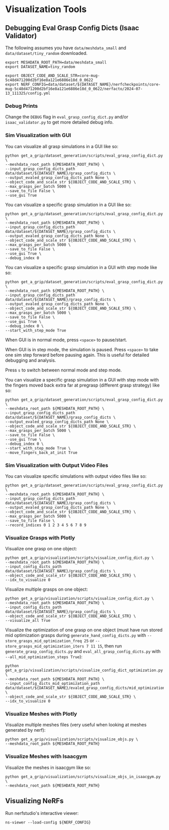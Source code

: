 # Visualization Tools

## Debugging Eval Grasp Config Dicts (Isaac Validator)

The following assumes you have `data/meshdata_small` and `data/dataset/tiny_random` downloaded.

```
export MESHDATA_ROOT_PATH=data/meshdata_small
export DATASET_NAME=tiny_random

export OBJECT_CODE_AND_SCALE_STR=core-mug-5c48d471200d2bf16e8a121e6886e18d_0_0622
export NERF_CONFIG=data/dataset/${DATASET_NAME}/nerfcheckpoints/core-mug-5c48d471200d2bf16e8a121e6886e18d_0_0622/nerfacto/2024-07-13_111325/config.yml
```

### Debug Prints

Change the `DEBUG` flag in `eval_grasp_config_dict.py` and/or `isaac_validator.py` to get more detailed debug info.

### Sim Visualization with GUI

You can visualize all grasp simulations in a GUI like so:

```
python get_a_grip/dataset_generation/scripts/eval_grasp_config_dict.py \
--meshdata_root_path ${MESHDATA_ROOT_PATH} \
--input_grasp_config_dicts_path data/dataset/${DATASET_NAME}/grasp_config_dicts \
--output_evaled_grasp_config_dicts_path None \
--object_code_and_scale_str ${OBJECT_CODE_AND_SCALE_STR} \
--max_grasps_per_batch 5000 \
--save_to_file False \
--use_gui True
```

You can visualize a specific grasp simulation in a GUI like so:

```
python get_a_grip/dataset_generation/scripts/eval_grasp_config_dict.py \
--meshdata_root_path ${MESHDATA_ROOT_PATH} \
--input_grasp_config_dicts_path data/dataset/${DATASET_NAME}/grasp_config_dicts \
--output_evaled_grasp_config_dicts_path None \
--object_code_and_scale_str ${OBJECT_CODE_AND_SCALE_STR} \
--max_grasps_per_batch 5000 \
--save_to_file False \
--use_gui True \
--debug_index 0
```

You can visualize a specific grasp simulation in a GUI with step mode like so:

```
python get_a_grip/dataset_generation/scripts/eval_grasp_config_dict.py \
--meshdata_root_path ${MESHDATA_ROOT_PATH} \
--input_grasp_config_dicts_path data/dataset/${DATASET_NAME}/grasp_config_dicts \
--output_evaled_grasp_config_dicts_path None \
--object_code_and_scale_str ${OBJECT_CODE_AND_SCALE_STR} \
--max_grasps_per_batch 5000 \
--save_to_file False \
--use_gui True \
--debug_index 0 \
--start_with_step_mode True
```

When GUI is in normal mode, press `<space>` to pause/start.

When GUI is in step mode, the simulation is paused. Press `<space>` to take one sim step forward before pausing again. This is useful for detailed debugging and analysis.

Press `s` to switch between normal mode and step mode.

You can visualize a specific grasp simulation in a GUI with step mode with the fingers moved back extra far at pregrasp (different grasp strategy) like so:

```
python get_a_grip/dataset_generation/scripts/eval_grasp_config_dict.py \
--meshdata_root_path ${MESHDATA_ROOT_PATH} \
--input_grasp_config_dicts_path data/dataset/${DATASET_NAME}/grasp_config_dicts \
--output_evaled_grasp_config_dicts_path None \
--object_code_and_scale_str ${OBJECT_CODE_AND_SCALE_STR} \
--max_grasps_per_batch 5000 \
--save_to_file False \
--use_gui True \
--debug_index 0 \
--start_with_step_mode True \
--move_fingers_back_at_init True
```

### Sim Visualization with Output Video Files

You can visualize specific simulations with output video files like so:

```
python get_a_grip/dataset_generation/scripts/eval_grasp_config_dict.py \
--meshdata_root_path ${MESHDATA_ROOT_PATH} \
--input_grasp_config_dicts_path data/dataset/${DATASET_NAME}/grasp_config_dicts \
--output_evaled_grasp_config_dicts_path None \
--object_code_and_scale_str ${OBJECT_CODE_AND_SCALE_STR} \
--max_grasps_per_batch 5000 \
--save_to_file False \
--record_indices 0 1 2 3 4 5 6 7 8 9
```

### Visualize Grasps with Plotly

Visualize one grasp on one object:

```
python get_a_grip/visualization/scripts/visualize_config_dict.py \
--meshdata_root_path ${MESHDATA_ROOT_PATH} \
--input_config_dicts_path data/dataset/${DATASET_NAME}/grasp_config_dicts \
--object_code_and_scale_str ${OBJECT_CODE_AND_SCALE_STR} \
--idx_to_visualize 0
```

Visualize multiple grasps on one object:

```
python get_a_grip/visualization/scripts/visualize_config_dict.py \
--meshdata_root_path ${MESHDATA_ROOT_PATH} \
--input_config_dicts_path data/dataset/${DATASET_NAME}/grasp_config_dicts \
--object_code_and_scale_str ${OBJECT_CODE_AND_SCALE_STR} \
--visualize_all True
```

Visualize the optimization of one grasp on one object (must have run stored mid optimization grasps during `generate_hand_config_dicts.py` with `--store_grasps_mid_optimization_freq 25` or `--store_grasps_mid_optimization_iters 7 11 15`, then run `generate_grasp_config_dicts.py` and `eval_all_grasp_config_dicts.py` with `--all_mid_optimization_steps True`):

```
python get_a_grip/visualization/scripts/visualize_config_dict_optimization.py \
--meshdata_root_path ${MESHDATA_ROOT_PATH} \
--input_config_dicts_mid_optimization_path data/dataset/${DATASET_NAME}/evaled_grasp_config_dicts/mid_optimization \
--object_code_and_scale_str ${OBJECT_CODE_AND_SCALE_STR} \
--idx_to_visualize 0
```

### Visualize Meshes with Plotly

Visualize multiple meshes files (very useful when looking at meshes generated by nerf):

```
python get_a_grip/visualization/scripts/visualize_objs.py \
--meshdata_root_path ${MESHDATA_ROOT_PATH}
```

### Visualize Meshes with Isaacgym

Visualize the meshes in isaacgym like so:

```
python get_a_grip/visualization/scripts/visualize_objs_in_isaacgym.py \
--meshdata_root_path ${MESHDATA_ROOT_PATH}
```

## Visualizing NeRFs

Run nerfstudio's interactive viewer:

```
ns-viewer --load-config ${NERF_CONFIG}
```
